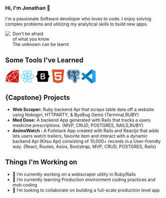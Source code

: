 ### Hi, I'm Jonathan 👋
<p>I'm a passionate Software developer who loves to code. I enjoy solving complex problems and utilizing my analytical skills to build new apps.</p> 
<img class ="img-keyboard" src ="https://i.pinimg.com/originals/bf/57/a1/bf57a174dbde79bac6d06018436497d1.gif"></img>
  <style>
    .haiku {
    list-style-type: none;
    }
    .img-keyboard {
    float:left;
    }
  </style>
  <p align= "left">
  <ul class= "haiku">
    <li>Don't be afraid</li>
    <li>of what you know</li>
    <li>The unknown can be learnt</li>
   </ul>
</p>

<h2> Some Tools I've Learned</h2>
<p align ="left">
<img src ="https://raw.githubusercontent.com/devicons/devicon/v2.15.1/icons/ruby/ruby-plain.svg" width="45px" height = "45px">
<img src ="https://raw.githubusercontent.com/devicons/devicon/master/icons/react/react-original.svg" width="45px" height = "45px">  
<img src ="https://raw.githubusercontent.com/devicons/devicon/v2.15.1/icons/bootstrap/bootstrap-plain.svg" width="45px" height ="45px">
<img src ="https://raw.githubusercontent.com/devicons/devicon/v2.15.1/icons/html5/html5-plain.svg" width="45px" height ="45px">
<img src ="https://raw.githubusercontent.com/devicons/devicon/v2.15.1/icons/postgresql/postgresql-plain.svg" width="45px" height ="45px">
<img src ="https://raw.githubusercontent.com/devicons/devicon/v2.15.1/icons/vscode/vscode-original.svg" width="45px" height ="45px">
</p> 

<h2>{Capstone} Projects </h2>
<ul>
  <li><strong>Web Scraper:</strong>  Ruby backend Api that scraps table data off a website using Nokogiri, HTTPARTY, & ByeBug Gems {Terminal,RUBY}</li>
  <li><strong>Med Dose:</strong> A backend App generated with Rails that tracks a users medicine prescriptions. {MVP, CRUD, POSTGRES, RAILS,RUBY}</li>
  <li><strong>AnimeWatch :</strong> A Fullstack App created with Rails and Reactjs that adds lets users watch trailers, favorite item and interact with a dynamic backend Api (Kitsu Api) consisting of 10,000+ records in a User-friendly way. {React, Routes, Axios, Bootstrap, MVP, CRUD, POSTGRES, Rails}</li>
  </ul>
<h2>Things I'm Working on</h2>
<ul>
<li> 🔭 I’m currently working on a webscraper utility in Ruby/Rails</li>
<li> 🌱 I’m currently learning Production environment coding practices and mob coding</li>
<li> 👯 I’m looking to collaborate on building a full-scale production level app</li>
</ul>
<!--
- 💬 Ask me about ...
- 📫 How to reach me: ...
- 😄 Pronouns: ...
- ⚡ Fun fact: ...
-->
